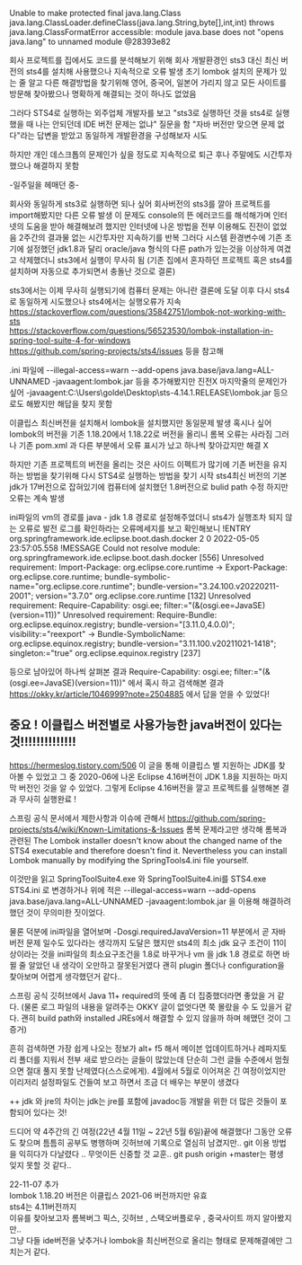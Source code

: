 Unable to make protected final java.lang.Class java.lang.ClassLoader.defineClass(java.lang.String,byte[],int,int) 
throws java.lang.ClassFormatError accessible: module java.base does not "opens java.lang" to unnamed module @28393e82

회사 프로젝트를 집에서도 코드를 분석해보기 위해 회사 개발환경인 sts3 대신 최신 버전의 sts4를 설치해 사용했으나 지속적으로 오류 발생
초기 lombok 설치의 문제가 있는 줄 알고 다른 해결방법을 찾기위해 영어, 중국어, 일본어 가리지 않고 모든 사이트를 방문해 찾아봤으나 
명확하게 해결되는 것이 하나도 없었음

그러다 STS4로 실행하는 외주업체 개발자를 보고 "sts3로 실행하던 것을 sts4로 실행했을 때 나는 안되던데 IDE 버전 문제는 없냐" 질문을 함 
"자바 버전만 맞으면 문제 없다"라는 답변을 받았고 동일하게 개발환경을 구성해보자 시도 

하지만 개인 데스크톱의 문제인가 싶을 정도로 지속적으로 퇴근 후나 주말에도 시간투자했으나 해결하지 못함

-일주일을 헤매던 중- 

회사와 동일하게 sts3로 실행하면 되나 싶어 회사버전의 sts3를 깔아 프로젝트를 import해봤지만 다른 오류 발생 
이 문제도 console의 뜬 에러코드를 해석해가며 인터넷의 도움을 받아 해결해보려 했지만 인터넷에 나온 방법을 전부 이용해도 진전이 없었음
2주간의 결과물 없는 시간투자만 지속하기를 반복 
그러다 시스템 환경변수에 기존 초기에 설정했던 jdk1.8과 달리 oracle/java 형식의 다른 path가 있는것을 이상하게 여겼고 삭제했더니 
sts3에서 실행이 무사히 됨 (기존 집에서 혼자하던 프로젝트 혹은 sts4를 설치하며 자동으로 추가되면서 충돌난 것으로 결론) 

sts3에서는 이제 무사히 실행되기에 컴퓨터 문제는 아니란 결론에 도달 이후 다시 sts4로 동일하게 시도했으나 sts4에서는 실행오류가 지속
https://stackoverflow.com/questions/35842751/lombok-not-working-with-sts <br>
https://stackoverflow.com/questions/56523530/lombok-installation-in-spring-tool-suite-4-for-windows<br>
https://github.com/spring-projects/sts4/issues 등을 참고해 

.ini 파일에 
--illegal-access=warn
--add-opens java.base/java.lang=ALL-UNNAMED
-javaagent:lombok.jar
등을 추가해봤지만 진전X  마지막줄의 문제인가 싶어 -javaagent:C:\Users\golde\Desktop\sts-4.14.1.RELEASE\lombok.jar 등으로도 해봤지만 
해답을 찾지 못함

이클립스 최신버전을 설치해서 lombok을 설치했지만 동일문제 발생 혹시나 싶어 lombok의 버전을 기존 1.18.20에서 1.18.22로 버전을 올리니
롬복 오류는 사라짐 그러나 기존 pom.xml 과 다른 부분에서 오류 표시가 났고 하나씩 찾아갔지만 해결 X 

하지만 기존 프로젝트의 버전을 올리는 것은 사이드 이펙트가 많기에 기존 버전을 유지하는 방법을 찾기위해 다시 
STS4로 실행하는 방법을 찾기 시작 sts4최신 버전의 기본 jdk가 17버전으로 잡혀있기에 컴퓨터에 설치했던 1.8버전으로 bulid path 수정 하지만
오류는 계속 발생

ini파일의 vm의 경로를 java - jdk 1.8 경로로 설정해주었더니 sts4가 실행조차 되지 않는 오류로 발전 로그를 확인하라는 오류메세지를 
보고 확인해보니 
!ENTRY org.springframework.ide.eclipse.boot.dash.docker 2 0 2022-05-05 23:57:05.558
!MESSAGE Could not resolve module: org.springframework.ide.eclipse.boot.dash.docker [556]
  Unresolved requirement: Import-Package: org.eclipse.core.runtime
    -> Export-Package: org.eclipse.core.runtime; bundle-symbolic-name="org.eclipse.core.runtime"; bundle-version="3.24.100.v20220211-2001"; version="3.7.0"
       org.eclipse.core.runtime [132]
         Unresolved requirement: Require-Capability: osgi.ee; filter:="(&(osgi.ee=JavaSE)(version=11))"
         Unresolved requirement: Require-Bundle: org.eclipse.equinox.registry; bundle-version="[3.11.0,4.0.0)"; visibility:="reexport"
           -> Bundle-SymbolicName: org.eclipse.equinox.registry; bundle-version="3.11.100.v20211021-1418"; singleton:="true"
              org.eclipse.equinox.registry [237]

등으로 남아있어 하나씩 살펴본 결과 Require-Capability: osgi.ee; filter:="(&(osgi.ee=JavaSE)(version=11))" 에서 혹시 하고 검색해본 결과
https://okky.kr/article/1046999?note=2504885 에서 답을 얻을 수 있었다! 


## 중요 ! 이클립스 버전별로 사용가능한 java버전이 있다는 것!!!!!!!!!!!!!!
https://hermeslog.tistory.com/506  이 글을 통해 이클립스 별 지원하는 JDK를 찾아볼 수 있었고
그 중 2020-06에 나온 Eclipse 4.16버전이 JDK 1.8을 지원하는 마지막 버전인 것을 알 수 있었다.
그렇게 Eclipse 4.16버전을 깔고 프로젝트를 실행해본 결과 무사히 실행완료 !


스프링 공식 문서에서 제한사항과 이슈에 관해서
https://github.com/spring-projects/sts4/wiki/Known-Limitations-&-Issues 
롬복 문제라고만 생각해 롬복과 관련된
<Lombok>
The Lombok installer doesn't know about the changed name of the STS4 executable and therefore doesn't find it.
Nevertheless you can install Lombok manually by modifying the SpringTools4.ini file yourself.

이것만을 읽고 SpringToolSuite4.exe 와 SpringToolSuite4.ini를 STS4.exe STS4.ini 로 변경하거나 위에 적은 
--illegal-access=warn
--add-opens java.base/java.lang=ALL-UNNAMED
-javaagent:lombok.jar 을 이용해 해결하려 했던 것이 무의미한 짓이었다.

물론 덕분에 ini파일을 열어보며 -Dosgi.requiredJavaVersion=11 부분에서 곧 자바 버전 문제 일수도 있다라는 생각까지 도달은 했지만 
sts4의 최소 jdk 요구 조건이 11이상이라는 것을 ini파일의 최소요구조건을 1.8로 바꾸거나 vm 을 jdk 1.8 경로로 하면 바뀔 줄 알았던 내 생각이 오만하고 잘못된거였다
괜히 plugin 폴더나 configuration을 찾아보며 어렵게 생각했던거 같다..

스프링 공식 깃허브에서 Java 11+ required의 뜻에 좀 더 집중했더라면 좋았을 거 같다. 
(물론 로그 파일의 내용을 알려주는 OKKY 글이 없엇다면 쭉 몰랐을 수 도 있을거 같다. 괜히 build path와 installed JREs에서 해결할 수 있지 않을까 하며 헤맸던 것이 그 증거)


흔히 검색하면 가장 쉽게 나오는 정보가 alt+ f5 해서 메이븐 업데이트하거나 레파지토리 폴더를 지워서 전부 새로 받으라는 글들이 많았는데
단순히 그런 글들 수준에서 멈췄으면 절대 풀지 못할 난제였다(스스로에게). 4월에서 5월로 이어져온 긴 여정이었지만
이리저리 설정파일도 건들여 보고 하면서 조금 더 배우는 부분이 생겼다 


++ jdk 와 jre의 차이는 jdk는 jre를 포함에 javadoc등 개발을 위한 더 많은 것들이 포함되어 있다는 것!


드디어 약 4주간의 긴 여정(22년 4월 11일 ~ 22년 5월 6일)끝에 해결했다! 
그동안 오류도 찾으며 틈틈히 공부도 병행하며 깃허브에 기록으로 열심히 남겼지만.. git 이용 방법을 익히다가 다날렸다 .. 무엇이든 신중할 것 교훈.. 
git push origin +master는 평생 잊지 못할 것 같다..
  
  
 22-11-07 추가   
 lombok 1.18.20 버전은 이클립스 2021-06 버전까지만 유효   
 sts4는 4.11버전까지   
 이유를 찾아보고자 롬복버그 픽스, 깃허브 , 스택오버플로우 , 중국사이트 까지 알아봤지만..   
 그냥 다들 ide버전을 낮추거나 lombok을 최신버전으로 올리는 형태로 문제해결에만 그치는거 같다.  
  
  
